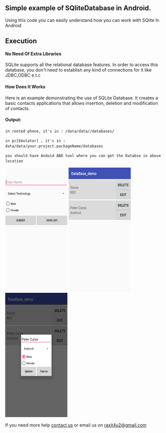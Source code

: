 <h2>Simple example of SQliteDatabase in Android.</h2>
<p>Using this code you can easily understand how you can work with SQlite In Android</4>

<h2>Execution</h2>

<h4>No Need Of Extra Libraries</h4> 
<p>SQLite supports all the relational database features. In order to access this database, you don't need to establish any kind of connections for it like JDBC,ODBC e.t.c<p>
         
<h4>How Does It Works</h4>
<p>Here is an example demonstrating the use of SQLite Database. It creates a basic contacts applications that allows insertion, deletion and modification of contacts.</p>

<h4>Output:</h4> 
<p><code>in rooted phone, it's in : /data/data/<your_app_package_name>/databases/<database_name></code></p>
<p><code>in pc[Emulator] , it's in : data/data/your.project.packageName/databases</code></p>
<p><code>you should have Andoid ABD tool where you can get the Databse in above location</code></p>

<img src="/DataBase_demo/Screenshots/screen1.png" width="200" height="400" />       <img src="/DataBase_demo/Screenshots/screen2.png" width="200" height="400" />            <img src="/DataBase_demo/Screenshots/screen2_2.png" width="200" height="400" />

<p>If you need more help <a href="http://www.crestinfotech.com/contact-us/" target="_blank">contact us</a> 
or email us on <a href="mailto:raxit4u2@gmail.com">raxit4u2@gmail.com</a></p>
